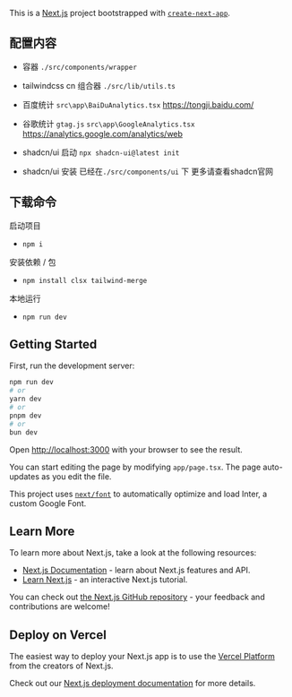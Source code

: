 This is a [Next.js](https://nextjs.org/) project bootstrapped with [`create-next-app`](https://github.com/vercel/next.js/tree/canary/packages/create-next-app).

## 配置内容

- 容器 `./src/components/wrapper`

- tailwindcss cn 组合器 `./src/lib/utils.ts`

- 百度统计 `src\app\BaiDuAnalytics.tsx` https://tongji.baidu.com/

- 谷歌统计 `gtag.js` `src\app\GoogleAnalytics.tsx` https://analytics.google.com/analytics/web

- shadcn/ui 启动 `npx shadcn-ui@latest init`

- shadcn/ui 安装 已经在`./src/components/ui` 下 更多请查看shadcn官网

## 下载命令

启动项目

- `npm i`

安装依赖 / 包

- `npm install clsx tailwind-merge`

本地运行

- `npm run dev`

## Getting Started

First, run the development server:

```bash
npm run dev
# or
yarn dev
# or
pnpm dev
# or
bun dev
```

Open [http://localhost:3000](http://localhost:3000) with your browser to see the result.

You can start editing the page by modifying `app/page.tsx`. The page auto-updates as you edit the file.

This project uses [`next/font`](https://nextjs.org/docs/basic-features/font-optimization) to automatically optimize and load Inter, a custom Google Font.

## Learn More

To learn more about Next.js, take a look at the following resources:

- [Next.js Documentation](https://nextjs.org/docs) - learn about Next.js features and API.
- [Learn Next.js](https://nextjs.org/learn) - an interactive Next.js tutorial.

You can check out [the Next.js GitHub repository](https://github.com/vercel/next.js/) - your feedback and contributions are welcome!

## Deploy on Vercel

The easiest way to deploy your Next.js app is to use the [Vercel Platform](https://vercel.com/new?utm_medium=default-template&filter=next.js&utm_source=create-next-app&utm_campaign=create-next-app-readme) from the creators of Next.js.

Check out our [Next.js deployment documentation](https://nextjs.org/docs/deployment) for more details.
